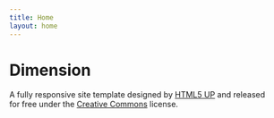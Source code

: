 ```yaml
---
title: Home
layout: home
---
```


# Dimension

A fully responsive site template designed by [HTML5 UP](https://html5up.net) and released <br /> for free under the [Creative Commons](https://html5up.net/license) license.